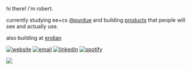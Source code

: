 hi there! i'm robert.

currently studying ee+cs [@purdue](https://github.com/purdue) and building [products](https://slynk.studio/) that people will see and actually use. 

also building at [endian](https://endianai.framer.website/)
<!--
- 🌐 website: [robertzhang.me](https://robertzhang.me/)
- 📧 email: robert@endian.ai
- 💼 linkedin: [linkedin.com/in/robert05](https://www.linkedin.com/in/robert05/)
-->
<!--
[![website](https://img.shields.io/badge/Website-robertzhang.me-blue?style=for-the-badge&logo=firefox-browser&logoColor=white)](https://robertzhang.me/)
[![email](https://img.shields.io/badge/Email-robert%40endian.ai-red?style=for-the-badge&logo=gmail&logoColor=white)](mailto:robert@endian.ai)
[![linkedin](https://img.shields.io/badge/LinkedIn-robert05-blue?style=for-the-badge&logo=linkedin&logoColor=white)](https://www.linkedin.com/in/robert05/)
[![spotify](https://img.shields.io/badge/Spotify-1ED760?style=for-the-badge&logo=spotify&logoColor=white)](https://open.spotify.com/user/23RobertZ)
-->
[![website](https://img.shields.io/badge/-robertzhang.me-4285F4?style=flat-square&logo=firefox-browser&logoColor=white&labelColor=4285F4)](https://robertzhang.me/)
[![email](https://img.shields.io/badge/-robert@endian.ai-EA4335?style=flat-square&logo=gmail&logoColor=white&labelColor=EA4335)](mailto:robert@endian.ai)
[![linkedin](https://img.shields.io/badge/-linkedin.com/in/robert05-0A66C2?style=flat-square&logo=linkedin&logoColor=white&labelColor=0A66C2)](https://www.linkedin.com/in/robert05/)
[![spotify](https://img.shields.io/badge/-spotify-1ED760?style=flat-square&logo=spotify&logoColor=white)](https://open.spotify.com/user/23robertz?si=dc2ccbcf65c94645)
<!--
[![](https://img.shields.io/badge/Website-3693F3?style=flat-square&logo=icloud&logoColor=white)](https://robertzhang.me/) 
[![](https://img.shields.io/badge/Email-EA4335?style=flat-square&logo=gmail&logoColor=white)](mailto:robert@endian.ai) 
[![](https://img.shields.io/badge/LinkedIn-0A66C2?style=flat-square&logo=linkedin&logoColor=white)](https://www.linkedin.com/in/robert05/)

[![](https://img.shields.io/badge/Website-3693F3?style=flat&logo=icloud&logoColor=white)](https://robertzhang.me/) 
[![](https://img.shields.io/badge/Email-EA4335?style=flat&logo=gmail&logoColor=white)](mailto:robert@endian.ai) 
[![](https://img.shields.io/badge/LinkedIn-0A66C2?style=flat&logo=linkedin&logoColor=white)](https://www.linkedin.com/in/robert05/)

[![Website](https://img.shields.io/badge/robertzhang.me-555?style=flat&labelColor=fff)](https://robertzhang.me/)
[![Email](https://img.shields.io/badge/Email-555?style=flat&labelColor=fff)](mailto:robert@endian.ai)
[![LinkedIn](https://img.shields.io/badge/LinkedIn-555?style=flat&labelColor=fff)](https://www.linkedin.com/in/robert05/)
[![Website](https://img.shields.io/badge/Website-robertzhang.me-blue?style=flat&logo=firefox-browser&logoColor=white)](https://robertzhang.me/)
[![](https://img.shields.io/badge/-Website-black?style=flat-square&logo=firefox&logoColor=white)](https://robertzhang.me/)
[![](https://img.shields.io/badge/-Email-black?style=flat-square&logo=gmail&logoColor=white)](mailto:robert@endian.ai)
[![](https://img.shields.io/badge/-LinkedIn-black?style=flat-square&logo=linkedin&logoColor=white)](https://www.linkedin.com/in/robert05/)

[![Website](https://img.shields.io/badge/-website-555?style=flat-square&labelColor=white&logo=firefoxbrowser&logoColor=555)](https://robertzhang.me/)
[![Email](https://img.shields.io/badge/-email-555?style=flat-square&labelColor=white&logo=gmail&logoColor=555)](mailto:robert@endian.ai)
[![LinkedIn](https://img.shields.io/badge/-linkedin-555?style=flat-square&labelColor=white&logo=linkedin&logoColor=555)](https://www.linkedin.com/in/robert05/)

![github](https://github-readme-stats.vercel.app/api?username=zhan4808&show_icons=true&theme=buefy)

<!--
[![slynk](https://github-readme-stats.vercel.app/api/pin/?username=zhan4808&repo=slynk&theme=radical)](https://github.com/zhan4808/slynk)
-->

<!--
![Top Languages](https://github-readme-stats.vercel.app/api/top-langs/?username=zhan4808&layout=compact&theme=nord)

[![streak](https://github-readme-streak-stats.herokuapp.com/?user=zhan4808&theme=transparent)](https://git.io/streak-stats)
-->
![](https://komarev.com/ghpvc/?username=zhan4808&color=blue&style=flat-square)
<!---
zhan4808/zhan4808 is a ✨ special ✨ repository because its `README.md` (this file) appears on your GitHub profile.
You can click the Preview link to take a look at your changes.
--->
